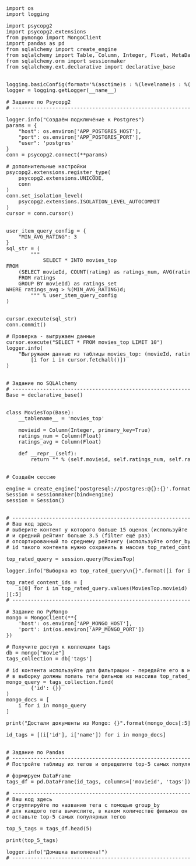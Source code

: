 <pre>import os
import logging

import psycopg2
import psycopg2.extensions
from pymongo import MongoClient
import pandas as pd
from sqlalchemy import create_engine
from sqlalchemy import Table, Column, Integer, Float, MetaData, String
from sqlalchemy.orm import sessionmaker
from sqlalchemy.ext.declarative import declarative_base


logging.basicConfig(format='%(asctime)s : %(levelname)s : %(message)s', level=logging.INFO)
logger = logging.getLogger(__name__)

# Задание по Psycopg2
# --------------------------------------------------------------

logger.info("Создаём подключёние к Postgres")
params = {
    "host": os.environ['APP_POSTGRES_HOST'],
    "port": os.environ['APP_POSTGRES_PORT'],
    "user": 'postgres'
}
conn = psycopg2.connect(**params)

# дополнительные настройки
psycopg2.extensions.register_type(
    psycopg2.extensions.UNICODE,
    conn
)
conn.set_isolation_level(
    psycopg2.extensions.ISOLATION_LEVEL_AUTOCOMMIT
)
cursor = conn.cursor()


user_item_query_config = {
    "MIN_AVG_RATING": 3
}
sql_str = (
        """
            SELECT * INTO movies_top
FROM
    (SELECT movieId, COUNT(rating) as ratings_num, AVG(rating) as ratings_avg
    FROM ratings
    GROUP BY movieId) as ratings_set
WHERE ratings_avg > %(MIN_AVG_RATING)d;
        """ % user_item_query_config
)


cursor.execute(sql_str)
conn.commit()

# Проверка - выгружаем данные
cursor.execute("SELECT * FROM movies_top LIMIT 10")
logger.info(
    "Выгружаем данные из таблицы movies_top: (movieId, ratings_num, ratings_avg)\n{}".format(
        [i for i in cursor.fetchall()])
)


# Задание по SQLAlchemy
# --------------------------------------------------------------
Base = declarative_base()


class MoviesTop(Base):
    __tablename__ = 'movies_top'

    movieid = Column(Integer, primary_key=True)
    ratings_num = Column(Float)
    ratings_avg = Column(Float)

    def __repr__(self):
        return "<User(movieid='%s', ratings_num='%s', ratings_avg='%s')>" % (self.movieid, self.ratings_num, self.ratings_avg)


# Создаём сессию

engine = create_engine('postgresql://postgres:@{}:{}'.format(os.environ['APP_POSTGRES_HOST'], os.environ['APP_POSTGRES_PORT']))
Session = sessionmaker(bind=engine)
session = Session()


# --------------------------------------------------------------
# Ваш код здесь
# выберите контент у которого больше 15 оценок (используйте filter)
# и средний рейтинг больше 3.5 (filter ещё раз)
# отсортированный по среднему рейтингу (используйте order_by())
# id такого контента нужно сохранить в массив top_rated_content_ids

top_rated_query = session.query(MoviesTop)

logger.info("Выборка из top_rated_query\n{}".format([i for i in top_rated_query.limit(4)]))

top_rated_content_ids = [
    i[0] for i in top_rated_query.values(MoviesTop.movieid)
][:5]
# --------------------------------------------------------------

# Задание по PyMongo
mongo = MongoClient(**{
    'host': os.environ['APP_MONGO_HOST'],
    'port': int(os.environ['APP_MONGO_PORT'])
})

# Получите доступ к коллекции tags
db = mongo["movie"]
tags_collection = db['tags']

# id контента используйте для фильтрации - передайте его в модификатор $in внутри find
# в выборку должны попать теги фильмов из массива top_rated_content_ids
mongo_query = tags_collection.find(
        {'id': {}}
)
mongo_docs = [
    i for i in mongo_query
]

print("Достали документы из Mongo: {}".format(mongo_docs[:5]))

id_tags = [(i['id'], i['name']) for i in mongo_docs]


# Задание по Pandas
# --------------------------------------------------------------
# Постройте таблицу их тегов и определите top-5 самых популярных

# формируем DataFrame
tags_df = pd.DataFrame(id_tags, columns=['movieid', 'tags'])

# --------------------------------------------------------------
# Ваш код здесь
# сгруппируйте по названию тега с помощью group_by
# для каждого тега вычислите, в каком количестве фильмов он встречается
# оставьте top-5 самых популярных тегов

top_5_tags = tags_df.head(5)

print(top_5_tags)

logger.info("Домашка выполнена!")
# --------------------------------------------------------------

</pre>
